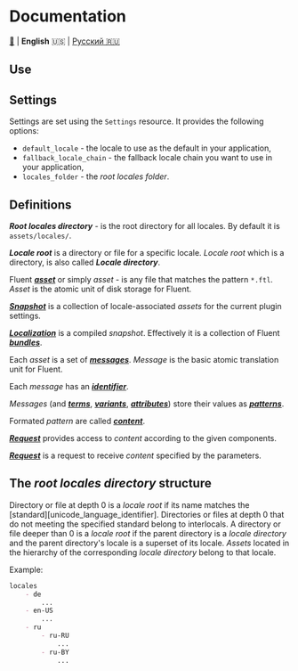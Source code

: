 # Documentation

[🔼](../README.md) | **English** 🇺🇸 | [Русский 🇷🇺](ru-RU.md)

## Use

## Settings

Settings are set using the `Settings` resource. It provides the following
options:

- `default_locale` - the locale to use as the default in your application,
- `fallback_locale_chain` - the fallback locale chain you want to use in your
  application,
- `locales_folder` - the *root locales folder*.

## Definitions

***Root locales directory*** - is the root directory for all locales. By default
it is `assets/locales/`.

***Locale root*** is a directory or file for a specific locale. *Locale root*
which is a directory, is also called ***Locale directory***.

Fluent [***asset***][asset] or simply *asset* - is any file that matches the
pattern `*.ftl`. *Asset* is the atomic unit of disk storage for Fluent.

[***Snapshot***][snapshot] is a collection of locale-associated *assets* for the
current plugin settings.

[***Localization***][localization] is a compiled *snapshot*. Effectively it is a
collection of Fluent [***bundles***][fluent-bundle].

Each *asset* is a set of [***messages***][message]. *Message* is the basic
atomic translation unit for Fluent.

Each *message* has an [***identifier***][identifier].

*Messages* (and [***terms***][term], [***variants***][variant],
[***attributes***][attribute]) store their values as [***patterns***][pattern].

Formated *pattern* are called [***content***][content].

[***Request***][request] provides access to *content* according to the given
components.

[***Request***][request] is a request to receive *content* specified by the
parameters.

## The *root locales directory* structure

Directory or file at depth 0 is a *locale root* if its name matches the
[standard][unicode_language_identifier]. Directories or files at depth 0 that do
not meeting the specified standard belong to interlocals. A directory or file
deeper than 0 is a *locale root* if the parent directory is a *locale directory*
and the parent directory's locale is a superset of its locale. *Assets* located
in the hierarchy of the corresponding *locale directory* belong to that locale.

Example:

```md
locales
    - de
        ...
    - en-US
        ...
    - ru
        - ru-RU
            ...
        - ru-BY
            ...
```

[asset]: https://docs.rs/bevy_fluent/*/bevy_fluent/struct.FluentAsset.html
[attribute]: https://docs.rs/fluent-syntax/*/fluent_syntax/ast/struct.Attribute.html
[content]: https://docs.rs/bevy_fluent/*/bevy_fluent/utils/trait.BundleExt.html#tymethod.content
[explicit]: https://docs.rs/crate/bevy_fluent/*/features#implicit
[fluent-bundle]: https://docs.rs/fluent/*/fluent/bundle/struct.FluentBundle.html
[identifier]: https://docs.rs/fluent-syntax/*/fluent_syntax/ast/struct.Identifier.html
[implicit]: https://docs.rs/crate/bevy_fluent/*/features#implicit
[localization]: https://docs.rs/bevy_fluent/*/bevy_fluent/struct.Localization.html
[message]: https://docs.rs/fluent-syntax/*/fluent_syntax/ast/struct.Message.html
[pattern]: https://docs.rs/fluent-syntax/*/fluent_syntax/ast/struct.Pattern.html
[request]: https://docs.rs/bevy_fluent/*/bevy_fluent/struct.Request.html
[snapshot]: https://docs.rs/bevy_fluent/*/bevy_fluent/struct.Snapshot.html
[term]: https://docs.rs/fluent-syntax/*/fluent_syntax/ast/struct.Term.html
[variant]: https://docs.rs/fluent-syntax/*/fluent_syntax/ast/struct.Variant.html

[unicode-language-identifier]: http://unicode.org/reports/tr35/#Unicode_language_identifier
